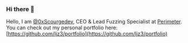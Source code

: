 ### Hi there 👋

Hello, I am [@0xScourgedev](https://twitter.com/0xScourgedev), CEO & Lead Fuzzing Specialist at [Perimeter](https://www.perimetersec.io). You can check out my personal portfolio here: [https://github.com/ljz3/portfolio](https://github.com/ljz3/portfolio)
